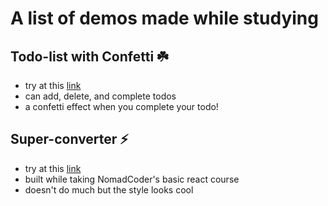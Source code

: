 # A list of demos made while studying

## Todo-list with Confetti ☘️
* try at this <a href="https://hseontodos.vercel.app/">link</a>
* can add, delete, and complete todos
* a confetti effect when you complete your todo!

## Super-converter ⚡️
* try at this <a href="https://super-converter-react.vercel.app/">link</a>
* built while taking NomadCoder's basic react course
* doesn't do much but the style looks cool
